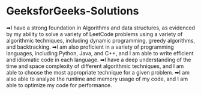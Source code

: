 # GeeksforGeeks-Solutions
➡I have a strong foundation in Algorithms and data structures, as evidenced by my ability to solve a variety of LeetCode problems using a variety of algorithmic techniques, including dynamic programming, greedy algorithms, and backtracking. 
➡I am also proficient in a variety of programming languages, including Python, Java, and C++, and I am able to write efficient and idiomatic code in each language.
➡I have a deep understanding of the time and space complexity of different algorithmic techniques, and I am able to choose the most appropriate technique for a given problem. 
➡I am also able to analyze the runtime and memory usage of my code, and I am able to optimize my code for performance.
